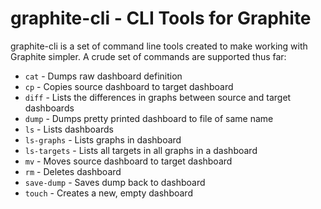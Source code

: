 # graphite-cli - CLI Tools for Graphite
graphite-cli is a set of command line tools created to make working with Graphite simpler. A crude set of commands are supported thus far:
* `cat` - Dumps raw dashboard definition
* `cp` - Copies source dashboard to target dashboard
* `diff` - Lists the differences in graphs between source and target dashboards
* `dump` - Dumps pretty printed dashboard to file of same name
* `ls` - Lists dashboards
* `ls-graphs` - Lists graphs in dashboard
* `ls-targets` - Lists all targets in all graphs in a dashboard
* `mv` - Moves source dashboard to target dashboard
* `rm` - Deletes dashboard
* `save-dump` - Saves dump back to dashboard
* `touch` - Creates a new, empty dashboard 
